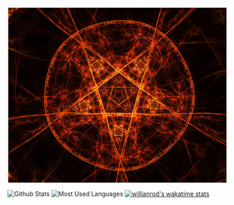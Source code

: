 <p align="center">
  <a href="https://ayakobot.com"><img src="PFP.png" alt="Lars_und_so" width=500></a>
</p>



![Github Stats](https://github-readme-stats.vercel.app/api?username=Larsundso&show_icons=true&theme=merko )
![Most Used Languages](https://github-readme-stats.vercel.app/api/top-langs/?username=Larsundso&theme=merko&layout=compact)
[![willianrod's wakatime stats](https://github-readme-stats.vercel.app/api/wakatime?username=Larsundso)](https://github.com/anuraghazra/github-readme-stats)

